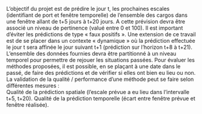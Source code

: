 L’objectif du projet est de prédire le jour t, les prochaines escales (identifiant de port et fenêtre temporelle) de l’ensemble des cargos dans une fenêtre allant de t+5 jours à t+20 jours. A cette prévision devra être associé un niveau de pertinence (valué entre 0 et 100). Il est important d’éviter les prédictions de type « faux positifs ».
Une extension de ce travail est de se placer dans un contexte « dynamique » où la prédiction effectuée le jour t sera affinée le jour suivant t+1 (prédiction sur l’horizon t+8 à t+21).
L’ensemble des données fournies devra être partitionné à un niveau temporel pour permettre de rejouer les situations passées. Pour évaluer les méthodes proposées, il est possible, en se plaçant à une date dans le passé, de faire des prédictions et de vérifier si elles ont bien eu lieu ou non.
La validation de la qualité / performance d’une méthode peut se faire selon différentes mesures :   
Qualité de la prédiction spatiale (l’escale prévue a eu lieu dans l’intervalle t+5, t+20).
Qualité de la prédiction temporelle (écart entre fenêtre prévue et fenêtre réalisée).


